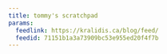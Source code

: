 ```yaml
---
title: tommy's scratchpad
params:
  feedlink: https://kralidis.ca/blog/feed/
  feedid: 71151b1a3a73909bc53e955ed20f4f7b
---
```

